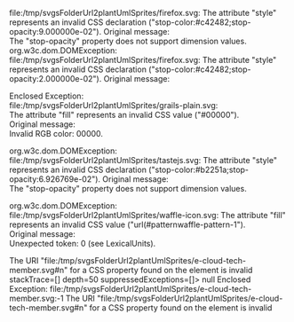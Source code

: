 file:/tmp/svgsFolderUrl2plantUmlSprites/firefox.svg:
The attribute "style" represents an invalid CSS declaration ("stop-color:#c42482;stop-opacity:9.000000e-02").
Original message:                                                      
The "stop-opacity" property does not support dimension values.                                                                                
org.w3c.dom.DOMException: file:/tmp/svgsFolderUrl2plantUmlSprites/firefox.svg:
The attribute "style" represents an invalid CSS declaration ("stop-color:#c42482;stop-opacity:2.000000e-02").
Original message:                                               

Enclosed Exception:                                                                                                                           
file:/tmp/svgsFolderUrl2plantUmlSprites/grails-plain.svg:                                                                                     
The attribute "fill" represents an invalid CSS value ("#00000").                                                                              
Original message:                                                                                                                             
Invalid RGB color: 00000.



org.w3c.dom.DOMException: file:/tmp/svgsFolderUrl2plantUmlSprites/tastejs.svg:
The attribute "style" represents an invalid CSS declaration ("stop-color:#b2251a;stop-opacity:6.926769e-02").
Original message:                                                                                                                             
The "stop-opacity" property does not support dimension values.  


org.w3c.dom.DOMException: file:/tmp/svgsFolderUrl2plantUmlSprites/waffle-icon.svg:
The attribute "fill" represents an invalid CSS value ("url(#patternwaffle-pattern-1").  
Original message:                                                                                                                             
Unexpected token: 0 (see LexicalUnits).



The URI "file:/tmp/svgsFolderUrl2plantUmlSprites/e-cloud-tech-member.svg#n"                                                                   for a CSS property found on the element <g> is invalid stackTrace=[] depth=50 suppressedExceptions=[]>                                        null                                                                                                                                          Enclosed Exception:                                                                                                                           file:/tmp/svgsFolderUrl2plantUmlSprites/e-cloud-tech-member.svg:-1                                                                            The URI "file:/tmp/svgsFolderUrl2plantUmlSprites/e-cloud-tech-member.svg#n"                                                                   for a CSS property found on the element <g> is invalid                                                                                        



